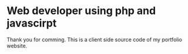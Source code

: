 # Web developer using php and javascirpt

Thank you for comming. This is a client side source code of my portfolio website.
